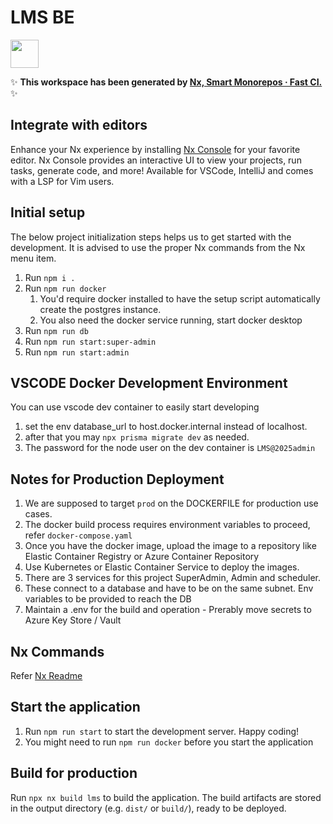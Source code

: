 # LMS BE

<a alt="Nx logo" href="https://nx.dev" target="_blank" rel="noreferrer"><img src="https://raw.githubusercontent.com/nrwl/nx/master/images/nx-logo.png" width="45"></a>

✨ **This workspace has been generated by [Nx, Smart Monorepos · Fast CI.](https://nx.dev)** ✨

## Integrate with editors

Enhance your Nx experience by installing [Nx Console](https://nx.dev/nx-console) for your favorite editor. Nx Console
provides an interactive UI to view your projects, run tasks, generate code, and more! Available for VSCode, IntelliJ and
comes with a LSP for Vim users.

## Initial setup

The below project initialization steps helps us to get started with the development. It is advised to use the proper Nx commands from the Nx menu item.

1. Run `npm i .`
2. Run `npm run docker`
   1. You'd require docker installed to have the setup script automatically create the postgres instance.
   2. You also need the docker service running, start docker desktop
3. Run `npm run db`
4. Run `npm run start:super-admin`
5. Run `npm run start:admin`

## VSCODE Docker Development Environment

You can use vscode dev container to easily start developing

1. set the env database_url to host.docker.internal instead of localhost.
2. after that you may `npx prisma migrate dev` as needed.
3. The password for the node user on the dev container is `LMS@2025admin`

## Notes for Production Deployment

1. We are supposed to target `prod` on the DOCKERFILE for production use cases.
2. The docker build process requires environment variables to proceed, refer `docker-compose.yaml`
3. Once you have the docker image, upload the image to a repository like Elastic Container Registry or Azure Container Repository
4. Use Kubernetes or Elastic Container Service to deploy the images.
5. There are 3 services for this project SuperAdmin, Admin and scheduler.
6. These connect to a database and have to be on the same subnet. Env variables to be provided to reach the DB
7. Maintain a .env for the build and operation - Prerably move secrets to Azure Key Store / Vault

## Nx Commands

Refer [Nx Readme](./Nx.md)

## Start the application

1. Run `npm run start` to start the development server. Happy coding!
2. You might need to run `npm run docker` before you start the application

## Build for production

Run `npx nx build lms` to build the application. The build artifacts are stored in the output directory (e.g. `dist/` or `build/`), ready to be deployed.
